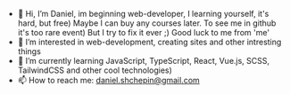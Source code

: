 - 👋 Hi, I’m Daniel, im beginning web-developer, I learning yourself, it's hard, but free) Maybe I can buy any courses later. To see me in github it's too rare event) But I try to fix it ever ;) Good luck to me from 'me'
- 👀 I’m interested in web-development, creating sites and other intresting things
- 🌱 I’m currently learning JavaScript, TypeScript, React, Vue.js, SCSS, TailwindCSS and other cool technologies) 
- 📫 How to reach me: daniel.shchepin@gmail.com
